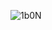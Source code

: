 


![1b0N](https://user-images.githubusercontent.com/7003556/182380870-c0bcf662-23e4-4087-a1cd-ef2bba1480be.gif)



<!---
raginiyampalli/raginiyampalli is a ✨ special ✨ repository because its `README.md` (this file) appears on your GitHub profile.
You can click the Preview link to take a look at your changes.
--->
